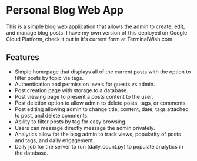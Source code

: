 # Personal Blog Web App

This is a simple blog web application that allows the admin to create, edit, and manage blog posts.
I have my own version of this deployed on Google Cloud Platform, check it out in it's current form at
TerminalWish.com

## Features
- Simple homepage that displays all of the current posts with the option to filter posts by topic via tags.
- Authentication and permission levels for guests vs admin.
- Post creation page with storage to a database.
- Post viewing page to present a posts content to the user.
- Post deletion option to allow admin to delete posts, tags, or comments.
- Post editing allowing admin to change title, content, date, tags attached to post, and delete comments.
- Ability to filter posts by tag for easy browsing.
- Users can message directly message the admin privately.
- Analytics allow for the blog admin to track views, popularity of posts and tags, and daily engagement.
- Daily job for the server to run (daily_count.py) to populate analytics in the database.
